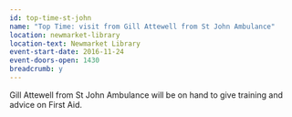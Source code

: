 ```yaml
---
id: top-time-st-john
name: "Top Time: visit from Gill Attewell from St John Ambulance"
location: newmarket-library
location-text: Newmarket Library
event-start-date: 2016-11-24
event-doors-open: 1430
breadcrumb: y
---
```


Gill Attewell from St John Ambulance will be on hand to give training and advice on First Aid.
